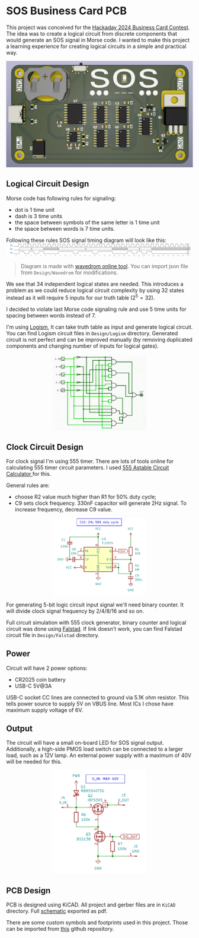 # SOS Business Card PCB

This project was conceived for the [Hackaday 2024 Business Card Contest](https://hackaday.io/contest/195949-2024-business-card-contest). The idea was to create a logical circuit from discrete components that would generate an SOS signal in Morse code. I wanted to make this project a learning experience for creating logical circuits in a simple and practical way.

![pcb](Design/Images/pcb_top.png)

## Logical Circuit Design

Morse code has following rules for signaling:

- dot is 1 time unit
- dash is 3 time units
- the space between symbols of the same letter is 1 time unit
- the space between words is 7 time units.

Following these rules SOS signal timing diagram will look like this:
![wavedrome](Design/Wavedrom/waveform.png)

> Diagram is made with [wavedrom online tool](https://wavedrom.com/editor.html). You can import json file from `Design/Wavedrom` for modifications.

We see that 34 independent logical states are needed. This introduces a problem as we could reduce logical circuit complexity by using 32 states instead as it will require 5 inputs for our truth table $(2^5=32)$.

I decided to violate last Morse code signaling rule and use 5 time units for spacing between words instead of 7.

I'm using [Logism](http://www.cburch.com/logisim/), It can take truth table as input and generate logical circuit. You can find Logism circuit files in `Design/Logism` directory. Generated circuit is not perfect and can be improved manually (by removing duplicated components and changing number of inputs for logical gates).

<div align="center">
    <img src="Design/Logism/simulation.gif" width="50%" alt="logism"/>
</div>

## Clock Circuit Design

For clock signal I'm using 555 timer. There are lots of tools online for calculating 555 timer circuit parameters. I used [555 Astable Circuit Calculator ](https://ohmslawcalculator.com/555-astable-calculator) for this.

General rules are:

- choose R2 value much higher than R1 for 50% duty cycle;
- C9 sets clock frequency. 330nF capacitor will generate 2Hz signal. To increase frequency, decrease C9 value.

<div align="center">
    <img src="Design/Images/555_schematic.png" width="50%" alt="555"/>
</div>

For generating 5-bit logic circuit input signal we'll need binary counter. It will divide clock signal frequency by 2/4/8/16 and so on.

Full circuit simulation with 555 clock generator, binary counter and logical circuit was done using [Falstad](https://tinyurl.com/2bdrotlr). If link doesn't work, you can find Falstad circuit file in `Design/Falstad` directory.

## Power

Circuit will have 2 power options:

- CR2025 coin battery
- USB-C 5V@3A

USB-C socket CC lines are connected to ground via 5.1K ohm resistor. This tells power source to supply 5V on VBUS line. Most ICs I chose have maximum supply voltage of 6V.

## Output

The circuit will have a small on-board LED for SOS signal output. Additionally, a high-side PMOS load switch can be connected to a larger load, such as a 12V lamp. An external power supply with a maximum of 40V will be needed for this.

<div align="center">
    <img src="Design/Images/load_switch.png" width="50%" alt="load switch"/>
</div>

## PCB Design

PCB is designed using KiCAD. All project and gerber files are in `KiCAD` directory.
Full [schematic](schematic.pdf) exported as pdf.

There are some custom symbols and footprints used in this project. Those can be imported from [this](https://github.com/f5AFfMhv/my-kicad-libraries) github repository.
